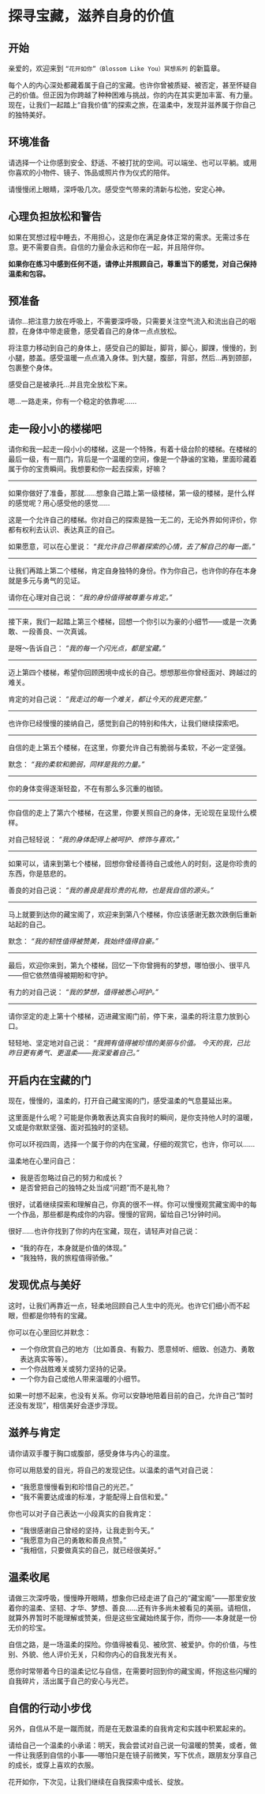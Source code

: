 # 探寻宝藏，滋养自身的价值

## 开始

亲爱的，欢迎来到 `“花开如你”（Blossom Like You）冥想系列` 的新篇章。

每个人的内心深处都藏着属于自己的宝藏。也许你曾被质疑、被否定，甚至怀疑自己的价值。但正因为你跨越了种种困难与挑战，你的内在其实更加丰富、有力量。现在，让我们一起踏上“自我价值”的探索之旅，在温柔中，发现并滋养属于你自己的独特美好。

## 环境准备

请选择一个让你感到安全、舒适、不被打扰的空间。可以端坐、也可以平躺。或用你喜欢的小物件、镜子、饰品或照片作为仪式的陪伴。

请慢慢闭上眼睛，深呼吸几次。感受空气带来的清新与松弛，安定心神。

## 心理负担放松和警告

如果在冥想过程中睡去，不用担心，这是你在满足身体正常的需求。无需过多在意。更不需要自责。自信的力量会永远和你在一起，并且陪伴你。

**如果你在练习中感到任何不适，请停止并照顾自己，尊重当下的感觉，对自己保持温柔和包容。**

## 预准备

请你…把注意力放在呼吸上，不需要深呼吸，只需要关注空气流入和流出自己的咽腔，在身体中带走疲惫，感受着自己的身体一点点放松。

将注意力移动到自己的身体上，感受自己的脚趾，脚背，脚心，脚踝，慢慢的，到小腿，膝盖。感受温暖一点点涌入身体。到大腿，腹部，背部，然后…再到颈部，包裹整个身体。

感受自己是被承托…并且完全放松下来。

嗯…一路走来，你有一个稳定的依靠呢……

## 走一段小小的楼梯吧

请你和我一起走一段小小的楼梯，这是一个特殊，有着十级台阶的楼梯。在楼梯的最后一级，有一扇门，背后是一个温暖的空间，像是一个静谧的宝箱，里面珍藏着属于你的宝贵瞬间。我想要和你一起去探索，好嘛？

---

如果你做好了准备，那就……想象自己踏上第一级楼梯，第一级的楼梯，是什么样的感觉呢？用心感受他的感觉……

这是一个允许自己的楼梯。你对自己的探索是独一无二的，无论外界如何评价，你都有权利去认识、表达真正的自己。

如果愿意，可以在心里说：
*“我允许自己带着探索的心情，去了解自己的每一面。”*

---

让我们再踏上第二个楼梯，肯定自身独特的身份。作为你自己，也许你的存在本身就是多元与勇气的见证。

请你在心理对自己说：
*“我的身份值得被尊重与肯定。”*

---

接下来，我们一起踏上第三个楼梯，回想一个你引以为豪的小细节——或是一次勇敢、一段善良、一次真诚。

是呀～告诉自己：
*“我的每一个闪光点，都是宝藏。”*

---

迈上第四个楼梯，希望你回顾困境中成长的自己。想想那些你曾经面对、跨越过的难关。

肯定的对自己说：
*“我走过的每一个难关，都让今天的我更完整。”*

---

也许你已经慢慢的接纳自己，感觉到自己的特别和伟大，让我们继续探索吧。

---

自信的走上第五个楼梯，在这里，你要允许自己有脆弱与柔软，不必一定坚强。

默念：
*“我的柔软和脆弱，同样是我的力量。”*

---

你的身体变得逐渐轻盈，不在有那么多沉重的枷锁。

---

你自信的走上了第六个楼梯，在这里，你要关照自己的身体，无论现在呈现什么模样。

对自己轻轻说：
*“我的身体配得上被呵护、修饰与喜欢。”*

---

如果可以，请来到第七个楼梯，回想你曾经善待自己或他人的时刻，这是你珍贵的东西，你是慈悲的。

善良的对自己说：
*“我的善良是我珍贵的礼物，也是我自信的源头。”*

---

马上就要到达你的藏宝阁了，欢迎来到第八个楼梯，你应该感谢无数次跌倒后重新站起的自己。

默念：
*“我的韧性值得被赞美，我始终值得自豪。”*

---

最后，欢迎你来到，第九个楼梯，回忆一下你曾拥有的梦想，哪怕很小、很平凡——但它依然值得被期盼和守护。

有力的对自己说：
*“我的梦想，值得被悉心呵护。”*

---

请你坚定的走上第十个楼梯，迈进藏宝阁门前，停下来，温柔的将注意力放到心口。

轻轻地、坚定地对自己说：
*“我拥有值得被珍惜的美丽与价值。*
*今天的我，已比昨日更有勇气、更温柔——我深爱着自己。”*

## 开启内在宝藏的门

现在，慢慢的，温柔的，打开自己藏宝阁的门，感受温柔的气息蔓延出来。

这里面是什么呢？可能是你勇敢表达真实自我时的瞬间，是你支持他人时的温暖，又或是你默默坚强、面对孤独时的坚韧。

你可以环视四周，选择一个属于你的内在宝藏，仔细的观赏它，也许，你可以……

温柔地在心里问自己：

- 我是否忽略过自己的努力和成长？
- 是否曾把自己的独特之处当成“问题”而不是礼物？

很好，试着继续探索和理解自己，你真的很不一样。你可以慢慢观赏藏宝阁中的每一个作品，那些都是构成你的内容。慢慢的官网，留给自己1分钟时间。

很好……也许你找到了你的内在宝藏，现在，请轻声对自己说：

- “我的存在，本身就是价值的体现。”
- “我独特，我的旅程值得骄傲。”

## 发现优点与美好

这时，让我们再靠近一点，轻柔地回顾自己人生中的亮光。也许它们细小而不起眼，但都是你特有的宝藏。

你可以在心里回忆并默念：

- 一个你欣赏自己的地方（比如善良、有毅力、愿意倾听、细致、创造力、勇敢表达真实等等）。
- 一个你战胜难关或努力坚持的记录。
- 一个你为自己或他人带来温暖的小细节。

如果一时想不起来，也没有关系。你可以安静地陪着目前的自己，允许自己“暂时还没有发现”，相信美好会逐步浮现。

## 滋养与肯定

请你请双手覆于胸口或腹部，感受身体与内心的温度。

你可以用慈爱的目光，将自己的发现记住。以温柔的语气对自己说：

- “我愿意慢慢看到和珍惜自己的光芒。”
- “我不需要达成谁的标准，才能配得上自信和爱。”

你也可以对子自己表达一小段真实的自我肯定：

- “我很感谢自己曾经的坚持，让我走到今天。”
- “我愿意为自己的勇敢和善良点赞。”
- “我相信，只要做真实的自己，就已经很美好。”

## 温柔收尾

请做三次深呼吸，慢慢睁开眼睛，想象你已经走进了自己的“藏宝阁”——那里安放着你的温柔、坚韧、才华、梦想、善良……还有许多尚未被看见的美丽。请相信，就算外界暂时不能理解或赞美，但是这些宝藏始终属于你，而你——本身就是一份无价的珍宝。

自信之路，是一场温柔的探险。你值得被看见、被欣赏、被爱护。你的价值，与性别、外貌、他人评价无关，只和你内心的自我发光有关。

愿你时常带着今日的温柔记忆与自信，在需要时回到你的藏宝阁，怀抱这些闪耀的自我碎片，活出属于自己的安心与光芒。

## 自信的行动小步伐

另外，自信从不是一蹴而就，而是在无数温柔的自我肯定和实践中积累起来的。

请给自己一个温柔的小承诺：明天，我会尝试对自己说一句温暖的赞美，或者，做一件让我感到自信的小事——哪怕只是在镜子前微笑，写下优点，跟朋友分享自己的成长，或穿上喜欢的衣服。

花开如你，下次见，让我们继续在自我探索中成长、绽放。
